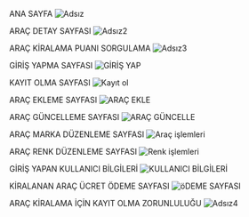 ANA SAYFA
![Adsız](https://user-images.githubusercontent.com/77541257/177156989-a706997c-ce63-460a-9dcd-9eca34c59f6f.png)

ARAÇ DETAY SAYFASI
![Adsız2](https://user-images.githubusercontent.com/77541257/177157357-4650f2a7-58cb-4566-a469-9d6c6825cd2a.png)

ARAÇ KİRALAMA PUANI SORGULAMA
![Adsız3](https://user-images.githubusercontent.com/77541257/177157600-744ac474-4f27-45ad-bbb7-d110b4a6ce98.png)

GİRİŞ YAPMA SAYFASI
![GİRİŞ YAP](https://user-images.githubusercontent.com/77541257/177158742-849a19fe-a3f3-4e29-9b17-005146d15b2e.png)

KAYIT OLMA SAYFASI
![Kayıt ol](https://user-images.githubusercontent.com/77541257/177158977-080c9c71-7237-414e-8be4-570620c52348.png)

ARAÇ EKLEME SAYFASI
![ARAÇ EKLE](https://user-images.githubusercontent.com/77541257/177159041-3daf86de-6d42-414e-a78d-8043d6b6e1ea.png)

ARAÇ GÜNCELLEME SAYFASI
![ARAÇ GÜNCELLE](https://user-images.githubusercontent.com/77541257/177159099-5490a0c3-4788-4953-8f22-3fbc10908a74.png)

ARAÇ MARKA DÜZENLEME SAYFASI
![Araç işlemleri](https://user-images.githubusercontent.com/77541257/177159223-e26942c7-4dd4-4910-81d1-03c15213b130.png)

ARAÇ RENK DÜZENLEME SAYFASI
![Renk işlemleri](https://user-images.githubusercontent.com/77541257/177159317-19e8f76e-bd03-4d7a-90e7-00cf1ad31770.png)

GİRİŞ YAPAN KULLANICI BİLGİLERİ
![KULLANICI BİLGİLERİ](https://user-images.githubusercontent.com/77541257/177159423-9ca832db-f1dd-498a-a6a0-6538992166b8.png)

KİRALANAN ARAÇ ÜCRET ÖDEME SAYFASI
![öDEME SAYFASI](https://user-images.githubusercontent.com/77541257/177159488-5a318705-d93d-43bb-a95b-9ac4e504c27e.png)

ARAÇ KİRALAMA İÇİN KAYIT OLMA ZORUNLULUĞU
![Adsız4](https://user-images.githubusercontent.com/77541257/177159520-aeb46599-fc66-49b1-aa8a-15b0d330fa92.png)
